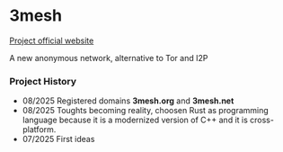 # 3mesh

 [Project official website](https://3mesh.org/)

A new anonymous network, alternative to Tor and I2P

### Project History 

- 08/2025 Registered domains **3mesh.org** and **3mesh.net**
- 08/2025 Toughts becoming reality, choosen Rust as programming language because it is a modernized version of C++ and it is cross-platform.
- 07/2025 First ideas
